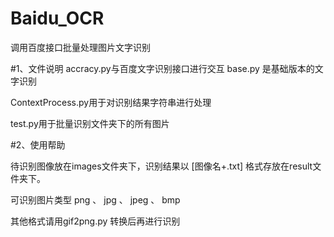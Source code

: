 # Baidu_OCR
调用百度接口批量处理图片文字识别


#1、文件说明
  accracy.py与百度文字识别接口进行交互
  base.py 是基础版本的文字识别

  ContextProcess.py用于对识别结果字符串进行处理

  test.py用于批量识别文件夹下的所有图片

#2、使用帮助

  待识别图像放在images文件夹下，识别结果以 [图像名+.txt] 格式存放在result文件夹下。

  可识别图片类型 png 、 jpg 、 jpeg 、 bmp

  其他格式请用gif2png.py 转换后再进行识别


